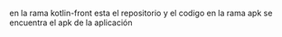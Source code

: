 en la rama kotlin-front esta el repositorio y el codigo 
en la rama apk se encuentra el apk de la aplicación
